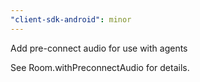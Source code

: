 ```yaml
---
"client-sdk-android": minor
---
```


Add pre-connect audio for use with agents

See Room.withPreconnectAudio for details.
